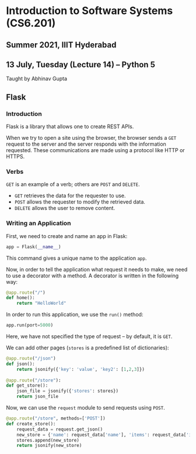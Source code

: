 # Introduction to Software Systems (CS6.201)
## Summer 2021, IIIT Hyderabad
## 13 July, Tuesday (Lecture 14) – Python 5

Taught by Abhinav Gupta

## Flask
### Introduction
Flask is a library that allows one to create REST APIs.  

When we try to open a site using the browser, the browser sends a `GET` request to the server and the server responds with the information requested. These communications are made using a protocol like HTTP or HTTPS.

### Verbs
`GET` is an example of a verb; others are `POST` and `DELETE`.

* `GET` retrieves the data for the requester to use.
* `POST` allows the requester to modify the retrieved data.
* `DELETE` allows the user to remove content.

### Writing an Application
First, we need to create and name an app in Flask:
```py
app = Flask(__name__)
```
This command gives a unique name to the application `app`.  

Now, in order to tell the application what request it needs to make, we need to use a decorator with a method. A decorator is written in the following way:
```py
@app.route("/")
def home():
    return "HelloWorld"
```
In order to run this application, we use the `run()` method:
```py
app.run(port=5000)
```

Here, we have not specified the type of request – by default, it is `GET`.  

We can add other pages (`stores` is a predefined list of dictionaries):
```py
@app.route("/json")
def json():
    return jsonify({'key': 'value', 'key2': [1,2,3]})
    
@app.route("/store"):
def get_store():
    json_file = jsonify({'stores': stores})
    return json_file
```

Now, we can use the `request` module to send requests using `POST`.
```py
@app.route("/store", methods=['POST'])
def create_store():
    request_data = request.get_json()
    new_store = {'name': request_data['name'], 'items': request_data['items']}
    stores.append(new_store)
    return jsonify(new_store)
```
